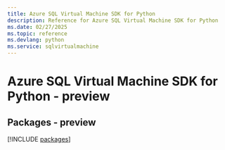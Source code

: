 ```yaml
---
title: Azure SQL Virtual Machine SDK for Python
description: Reference for Azure SQL Virtual Machine SDK for Python
ms.date: 02/27/2025
ms.topic: reference
ms.devlang: python
ms.service: sqlvirtualmachine
---
```

# Azure SQL Virtual Machine SDK for Python - preview
## Packages - preview
[!INCLUDE [packages](sql-virtual-machine-index.md)]